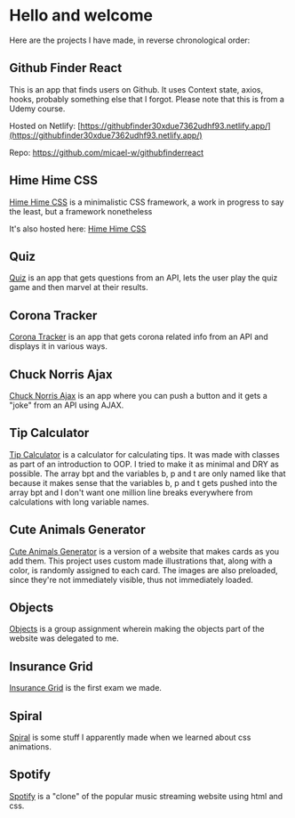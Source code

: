 # Hello and welcome

Here are the projects I have made, in reverse chronological order:

## Github Finder React

This is an app that finds users on Github. It uses Context state, axios, hooks, probably something else that I forgot. Please note that this is from a Udemy course.

Hosted on Netlify: [https://githubfinder30xdue7362udhf93.netlify.app/](https://githubfinder30xdue7362udhf93.netlify.app/)

Repo: https://github.com/micael-w/githubfinderreact

## Hime Hime CSS

[Hime Hime CSS](https://micael-w.github.io/himehimecss/) is a minimalistic CSS framework, a work in progress to say the least, but a framework nonetheless

It's also hosted here: [Hime Hime CSS](https://www.himehi.me/css/)

## Quiz

[Quiz](https://micael-w.github.io/quiz/) is an app that gets questions from an API, lets the user play the quiz game and then marvel at their results.

## Corona Tracker

[Corona Tracker](https://micael-w.github.io/corona-tracker/) is an app that gets corona related info from an API and displays it in various ways.

## Chuck Norris Ajax

[Chuck Norris Ajax](http://micael-w.github.io/chuck-norris-ajax/) is an app where you can push a button and it gets a "joke" from an API using AJAX.

## Tip Calculator

[Tip Calculator](http://micael-w.github.io/tip-calculator/) is a calculator for calculating tips. It was made with classes as part of an introduction to OOP. I tried to make it as minimal and DRY as possible. The array bpt and the variables b, p and t are only named like that because it makes sense that the variables b, p and t gets pushed into the array bpt and I don't want one million line breaks everywhere from calculations with long variable names.

## Cute Animals Generator

[Cute Animals Generator](http://micael-w.github.io/cute-animals-generator/) is a version of a website that makes cards as you add them. This project uses custom made illustrations that, along with a color, is randomly assigned to each card. The images are also preloaded, since they're not immediately visible, thus not immediately loaded.

## Objects

[Objects](https://micael-w.github.io/objects/) is a group assignment wherein making the objects part of the website was delegated to me.

## Insurance Grid

[Insurance Grid](https://micael-w.github.io/insurance-grid/) is the first exam we made.

## Spiral

[Spiral](https://micael-w.github.io/spiral/) is some stuff I apparently made when we learned about css animations.

## Spotify

[Spotify](https://micael-w.github.io/spotify/) is a "clone" of the popular music streaming website using html and css.
